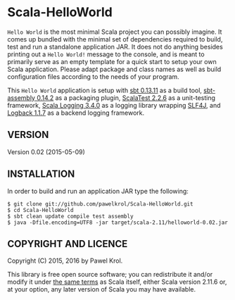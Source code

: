 Scala-HelloWorld
================

`Hello World` is the most minimal Scala project you can possibly imagine. It comes up bundled with the minimal set of dependencies required to build, test and run a standalone application JAR. It does not do anything besides printing out a `Hello World!` message to the console, and is meant to primarily serve as an empty template for a quick start to setup your own Scala application. Please adapt package and class names as well as build configuration files according to the needs of your program.

This `Hello World` application is setup with [sbt 0.13.11](http://www.scala-sbt.org/) as a build tool, [sbt-assembly 0.14.2](https://github.com/sbt/sbt-assembly) as a packaging plugin, [ScalaTest 2.2.6](http://www.scalatest.org/) as a unit-testing framework, [Scala Logging 3.4.0](https://github.com/typesafehub/scala-logging) as a logging library wrapping [SLF4J](http://www.slf4j.org/), and [Logback 1.1.7](http://logback.qos.ch/) as a backend logging framework.

VERSION
-------

Version 0.02 (2015-05-09)

INSTALLATION
------------

In order to build and run an application JAR type the following:

    $ git clone git://github.com/pawelkrol/Scala-HelloWorld.git
    $ cd Scala-HelloWorld
    $ sbt clean update compile test assembly
    $ java -Dfile.encoding=UTF8 -jar target/scala-2.11/helloworld-0.02.jar

COPYRIGHT AND LICENCE
---------------------

Copyright (C) 2015, 2016 by Pawel Krol.

This library is free open source software; you can redistribute it and/or modify it under [the same terms](https://github.com/pawelkrol/Scala-HelloWorld/blob/master/LICENSE.md) as Scala itself, either Scala version 2.11.6 or, at your option, any later version of Scala you may have available.
